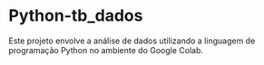 # Python-tb_dados
Este projeto envolve a análise de dados utilizando a linguagem de programação Python no ambiente do Google Colab.
